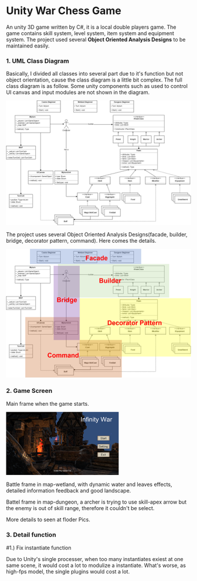 # Unity War Chess Game

An unity 3D game written by C#, it is a local double players game. The game contains skill system, level system, item system and equipment system. The project used several **Object Oriented Analysis Designs** to be maintained easily. 



### 1.	UML Class Diagram

Basically, I divided all classes into several part due to it's function but not object orientation, cause the class diagram is a little bit complex. The full class diagram is as follow. Some unity components such as used to control UI canvas and input modules are not  shown in the diagram.

<img src="https://raw.githubusercontent.com/Kazawaryu/Unity_Warchess_Game/main/Pics/ClassMap.png" style="zoom:67%;" />



The project uses several Object Oriented Analysis Designs(facade, builder, bridge, decorator pattern, command). Here comes the details.

<img src="https://raw.githubusercontent.com/Kazawaryu/Unity_Warchess_Game/main/Pics/OOwordClassMap.png" style="zoom: 50%;" />





### 2.	Game Screen

Main frame when the game starts.

<img src="https://raw.githubusercontent.com/Kazawaryu/Unity_Warchess_Game/main/Pics/BeginFrame.png" style="zoom: 30%;" />



Battle frame in map-wetland, with dynamic water and leaves effects, detailed information feedback and good landscape.

Battel frame in map-dungeon, a archer is trying to use skill-apex arrow but the enemy is out of skill range, therefore it couldn't be select.

More details to seen at floder Pics.

### 3.  Detail function

  #1.)  Fix instantiate function
  
  Due to Unity's single processer, when too many instantiates exiest at one same scene, it would cost a lot to modulize a instantiate. What's worse, as high-fps model, the single plugins would cost a lot. 
